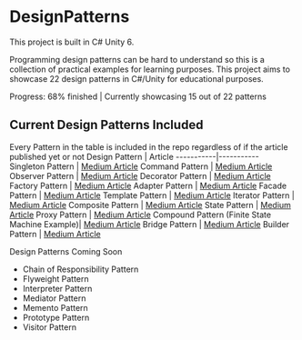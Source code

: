 # DesignPatterns #
This project is built in C# Unity 6.

Programming design patterns can be hard to understand so this is a collection of practical examples for learning purposes.
This project aims to showcase 22 design patterns in C#/Unity for educational purposes.

Progress: 68% finished | Currently showcasing 15 out of 22 patterns

## Current Design Patterns Included ##
Every Pattern in the table is included in the repo regardless of if the article published yet or not
Design Pattern | Article
-----------|-----------
Singleton Pattern | [Medium Article](https://medium.com/unity-coder-corner/unity-the-singleton-pattern-1cfdfac7c999?sk=22cf4fa70d05902a413e4984c487be61)
Command Pattern | [Medium Article](https://medium.com/unity-coder-corner/unity-the-command-pattern-f87273ae96d0?sk=4c23f2a93ac3a17c57d1fb4b04bd8798)
Observer Pattern | [Medium Article](https://medium.com/unity-coder-corner/unity-the-observer-pattern-767ac65ed7bb?sk=b132b5589e6050580f008f1f1b82dcf2)
Decorator Pattern | [Medium Article](https://medium.com/unity-coder-corner/unity-the-decorator-pattern-a375f6f4d462?sk=ec7e23f5c3f29499aada782e2f9f160e)
Factory Pattern | [Medium Article](https://medium.com/unity-coder-corner/unity-the-factory-pattern-0af7ffff2eb5?sk=b13dc76b45831e3c6c19df67bf375b2b)
Adapter Pattern | [Medium Article](https://medium.com/unity-coder-corner/unity-the-adapter-pattern-bee31af80739?sk=27e8ad042aad8b9c157d379fa6ce6115)
Facade Pattern | [Medium Article](https://medium.com/unity-coder-corner/unity-the-facade-pattern-2db198b06558?sk=773aeb128fc8c168669ff0925956ed58)
Template Pattern | [Medium Article](https://medium.com/unity-coder-corner/unity-the-template-pattern-fda248a1a0e8?sk=850dd92987c1a465e9bfaf417eda1c19)
Iterator Pattern | [Medium Article](https://medium.com/@MJQuinn/unity-the-iterator-pattern-0dc756f9dbda?sk=fc4238fcd646f08d4ddd79134044433a)
Composite Pattern | [Medium Article](https://medium.com/unity-coder-corner/unity-the-composite-pattern-ca8342b7660d?sk=47d5b234c7721fbad4a75653231276b1)
State Pattern | [Medium Article](https://medium.com/@MJQuinn/unity-the-state-pattern-ee067fe8bf1b?sk=815c9d4995cc05e435df0d7393886eec)
Proxy Pattern | [Medium Article](https://medium.com/@MJQuinn/unity-proxy-pattern-1998c8e270b1?sk=94288784e4343a45a5c40ebe6832349e)
Compound Pattern (Finite State Machine Example)| [Medium Article](https://medium.com/@MJQuinn/unity-compound-pattern-creating-a-finite-state-machine-6c781876f4e0?sk=61531d5652a53613305f758da57c262a)
Bridge Pattern | [Medium Article](https://medium.com/@MJQuinn/unity-bridge-pattern-8533832c0981?sk=3e23d75044e465027df5250e4cdd0ddf)
Builder Pattern | [Medium Article](https://medium.com/@MJQuinn/unity-builder-pattern-43f6ef47436a?sk=061f12054d1cab99de7718c6c6330b7c)



Design Patterns Coming Soon
- Chain of Responsibility Pattern
- Flyweight Pattern
- Interpreter Pattern
- Mediator Pattern
- Memento Pattern
- Prototype Pattern
- Visitor Pattern
